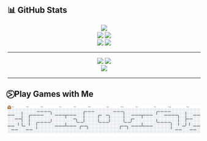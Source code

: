 ## 📊 GitHub Stats
<p align="center">
  <img src="http://github-profile-summary-cards.vercel.app/api/cards/profile-details?username=ofikur&theme=algolia" />
  </br>
  <img src="http://github-profile-summary-cards.vercel.app/api/cards/repos-per-language?username=ofikur&theme=algolia" />
  <img src="http://github-profile-summary-cards.vercel.app/api/cards/most-commit-language?username=ofikur&theme=algolia" />
  </br>
  <img src="http://github-profile-summary-cards.vercel.app/api/cards/stats?username=ofikur&theme=algolia" />
  <img src="http://github-profile-summary-cards.vercel.app/api/cards/productive-time?username=ofikur&theme=algolia&utcOffset=8" />
</p>

---

<p align="center">
  <img src="https://github-readme-stats.vercel.app/api?username=ofikur&theme=algolia&hide_border=false&include_all_commits=false&count_private=true" />
  <img src="https://github-readme-stats.vercel.app/api/top-langs/?username=ofikur&theme=algolia&hide_border=false&include_all_commits=false&count_private=false&layout=compact&langs_count=8" />
  <br/>
  <img src="https://nirzak-streak-stats.vercel.app/?user=ofikur&theme=algolia&hide_border=false" />
</p>

---

## ⍩⃝ Play Games with Me

<picture>
  <source media="(prefers-color-scheme: dark)" srcset="https://raw.githubusercontent.com/ofikur/ofikur/output/pacman-contribution-graph-dark.svg">
  <source media="(prefers-color-scheme: light)" srcset="https://raw.githubusercontent.com/ofikur/ofikur/output/pacman-contribution-graph.svg">
  <img alt="pacman contribution graph" src="https://raw.githubusercontent.com/ofikur/ofikur/output/pacman-contribution-graph.svg">
</picture>
